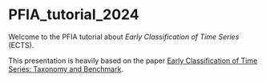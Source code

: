 # PFIA_tutorial_2024

Welcome to the PFIA tutorial about *Early Classification of Time Series* (ECTS).

This presentation is heavily based on the paper [Early Classification of Time Series: Taxonomy and Benchmark](https://arxiv.org/abs/2406.18332).